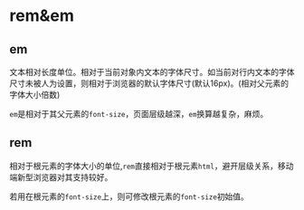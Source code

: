 # rem&em

## em

文本相对长度单位。相对于当前对象内文本的字体尺寸。如当前对行内文本的字体尺寸未被人为设置，则相对于浏览器的默认字体尺寸(默认16px)。(相对父元素的字体大小倍数)

`em`是相对于其父元素的`font-size`，页面层级越深，`em`换算越复杂，麻烦。

## rem

相对于根元素的字体大小的单位,`rem`直接相对于根元素`html`，避开层级关系，移动端新型浏览器对其支持较好。

若用在根元素的`font-size`上，则可修改根元素的`font-size`初始值。

